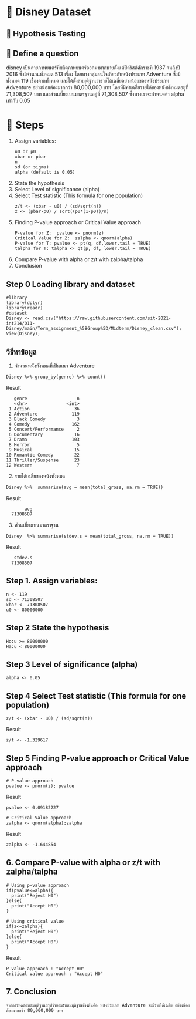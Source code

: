# 🎯 Disney Dataset
## 📌 Hypothesis Testing
## 📖 Define a question
disney เป็นค่ายภาพยนตร์ที่ผลิตภาพยนตร์ออกมามากมายตั้งแต่ปีคริสต์ศักราชที่ 1937 จนถึงปี 2016 ซึ่งมีจำนวนทั้งหมด   513 เรื่อง โดยทางกลุ่มสนใจเกี่ยวกับหนังประเภท Adventure ซึ่งมีทั้งหมด 119 เรื่องจากทั้งหมด และได้ตั้งสมมุติฐานว่ารายได้เฉลี่ยอย่างน้อยของหนังประเภท Adventure อย่างน้อยต้องมากกว่า 80,000,000 บาท โดยที่มีค่าเฉลี่ยรายได้ของหนังทั้งหมดอยู่ที่ 71,308,507 บาท และส่วนเบี่ยงเบนมาตรฐานอยู่ที่ 71,308,507 ซึ่งทางเราจะกำหนดค่า alpha เท่ากับ 0.05 

# 📑 Steps
1. Assign variables:
    ```{R}
    u0 or p0
    xbar or pbar
    n
    sd (or sigma)
    alpha (default is 0.05)
    ```
2. State the hypothesis
3. Select Level of significance (alpha)
4. Select Test statistic (This formula for one population)
    ```{R}
    z/t <- (xbar - u0) / (sd/sqrt(n))
    z <- (pbar-p0) / sqrt((p0*(1-p0))/n)
    ```
5. Finding P-value approach or Critical Value approach
    ```{R}
    P-value for Z:  pvalue <- pnorm(z)
    Critical Value for Z:  zalpha <- qnorm(alpha)
    P-value for T: pvalue <- pt(q, df,lower.tail = TRUE)
    talpha for T: talpha <- qt(p, df, lower.tail = TRUE)
   ```
6. Compare P-value with alpha or z/t with zalpha/talpha
7. Conclusion


## Step 0 Loading library and dataset 
```{R}
#library
library(dplyr)
library(readr)
#dataset
Disney <- read.csv("https://raw.githubusercontent.com/sit-2021-int214/011-Disney/main/Term_assignment_%5BGroup%5D/Midterm/Disney_clean.csv");
View(Disney);
```
## วิธีหาข้อมูล
1. จำนวนหนังทั้งหมดที่เป็นแนว Adventure
```{R}
Disney %>% group_by(genre) %>% count() 
```
Result
```{R}
   genre                   n
   <chr>               <int>
 1 Action                 36
 2 Adventure             119
 3 Black Comedy            3
 4 Comedy                162
 5 Concert/Performance     2
 6 Documentary            16
 7 Drama                 103
 8 Horror                  5
 9 Musical                15
10 Romantic Comedy        22
11 Thriller/Suspense      23
12 Western                 7
```
2. รายได้เฉลี่ยของหนังทั้งหมด
```{R}
Disney %>%  summarise(avg = mean(total_gross, na.rm = TRUE)) 
```
Result
```{R}
       avg
  71308507
```
3. ส่วนเบี่ยงเบนมาตราฐาน
```{R}
Disney  %>% summarise(stdev.s = mean(total_gross, na.rm = TRUE))
```
Result
```{R}
   stdev.s
  71308507
```

## Step 1. Assign variables: 
```{R}
n <- 119
sd <- 71308507
xbar <- 71308507
u0 <- 80000000
```
## Step 2 State the hypothesis 
```{R}
Ho:u >= 80000000
Ha:u < 80000000   
```

##  Step 3 Level of significance (alpha) 
```{R}
alpha <- 0.05
```

## Step 4 Select Test statistic (This formula for one population) 
```{R}
z/t <- (xbar - u0) / (sd/sqrt(n))

```
Result
```{R}
z/t <- -1.329617
```


## Step 5 Finding P-value approach or Critical Value approach  
```{R}
# P-value approach
pvalue <- pnorm(z); pvalue
```
Result
```{R}
pvalue <- 0.09182227
```
```{R}
# Critical Value approach
zalpha <- qnorm(alpha);zalpha
```
Result
```{R}
zalpha <- -1.644854
```

##  6. Compare P-value with alpha or z/t with zalpha/talpha 
```{R}
# Using p-value approach
if(pvalue<=alpha){
  print("Reject H0")
}else{
  print("Accept H0")
}

# Using critical value
if(z<=zalpha){
  print("Reject H0")
}else{
  print("Accept H0")
}
```
Result
```{R}
P-value approach : "Accept H0"
Critical value approach : "Accept H0"
```

## 7. Conclusion 
```{R}
จากการทดสอบสมมุติฐานสรุปว่ายอมรับสมมุติฐานข้างต้นคือ หนังประเภท Adventure จะมีรายได้เฉลี่ย อย่างน้อยต้องมากกว่า 80,000,000 บาท 
```